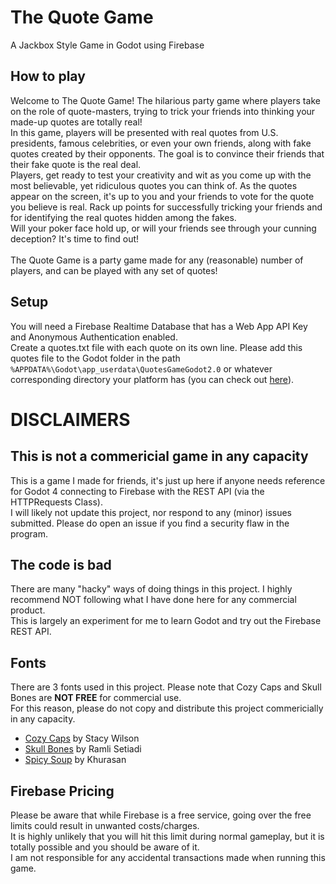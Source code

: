 # The Quote Game
 A Jackbox Style Game in Godot using Firebase

## How to play
Welcome to The Quote Game! The hilarious party game where players take on the role of quote-masters, trying to trick your friends into thinking your made-up quotes are totally real!</br>
In this game, players will be presented with real quotes from U.S. presidents, famous celebrities, or even your own friends, along with fake quotes created by their opponents. The goal is to convince their friends that their fake quote is the real deal.</br>
Players, get ready to test your creativity and wit as you come up with the most believable, yet ridiculous quotes you can think of. As the quotes appear on the screen, it's up to you and your friends to vote for the quote you believe is real. Rack up points for successfully tricking your friends and for identifying the real quotes hidden among the fakes.</br>
Will your poker face hold up, or will your friends see through your cunning deception? It's time to find out!</br></br>
The Quote Game is a party game made for any (reasonable) number of players, and can be played with any set of quotes!

## Setup
You will need a Firebase Realtime Database that has a Web App API Key and Anonymous Authentication enabled.</br>
Create a quotes.txt file with each quote on its own line. Please add this quotes file to the Godot folder in the path ``%APPDATA%\Godot\app_userdata\QuotesGameGodot2.0`` or whatever corresponding directory your platform has (you can check out [here](https://docs.godotengine.org/en/stable/tutorials/io/data_paths.html#accessing-files-in-the-project-folder-res)).

# DISCLAIMERS
## This is not a commericial game in any capacity
This is a game I made for friends, it's just up here if anyone needs reference for Godot 4 connecting to Firebase with the REST API (via the HTTPRequests Class).</br>
I will likely not update this project, nor respond to any (minor) issues submitted. Please do open an issue if you find a security flaw in the program. 

## The code is bad
There are many "hacky" ways of doing things in this project. I highly recommend NOT following what I have done here for any commercial product.</br>
This is largely an experiment for me to learn Godot and try out the Firebase REST API. 

## Fonts
There are 3 fonts used in this project. Please note that Cozy Caps and Skull Bones are **NOT FREE** for commercial use.</br>
For this reason, please do not copy and distribute this project commericially in any capacity.
- [Cozy Caps](https://www.dafont.com/cozy-caps.font) by Stacy Wilson 
- [Skull Bones](https://www.dafont.com/skull-bones.font) by Ramli Setiadi
- [Spicy Soup](https://www.dafont.com/spicy-soup.font) by Khurasan

## Firebase Pricing
Please be aware that while Firebase is a free service, going over the free limits could result in unwanted costs/charges.</br>
It is highly unlikely that you will hit this limit during normal gameplay, but it is totally possible and you should be aware of it.</br>
I am not responsible for any accidental transactions made when running this game. 
